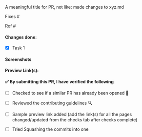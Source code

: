 
<!-- Thank you for contributing to this repository, it is much appreciated! Make sure that you follow this template strictly, Pull requests won't be merged if the template is not properly filled.
Also keep in mind that the maintainers get notifications of all events on the repository, therefore avoid unnecessary mentions when opening pull requests. Else, feel free to ask queries or for support.
-->
A meaningful title for PR, not like: made changes to xyz.md

<!--
It's always a good practice to accompany a pull request with an issue. Use either of the two mentioned below. Remove the one you are not using.
- use "Fixes" only when the pull request completely satisfies the issue
- use "Ref" only when the pull request partially satisfies the issue
-->
Fixes #

Ref #

<!-- what all has been done in this pull request -->
#### Changes done:
- [x] Task 1

<!-- Any changes which change how the site looks, or adds styling, or fixes any UI issue need to be accompanied 
with a screenshot showing the comparison between old and new -->
#### Screenshots

<!-- Preview links of all the files that have been changed/updated -->
#### Preview Link(s): 

<!-- Before creating a PR, make sure to verify the following. -->
#### ✅️ By submitting this PR, I have verified the following
<!-- put an x inside the square brackets to mark it as done -->
- [ ] Checked to see if a similar PR has already been opened 🤔️
- [ ] Reviewed the contributing guidelines 🔍️
- [ ] Sample preview link added (add the link(s) for all the pages changed/updated from the checks tab after checks complete)
- [ ] Tried Squashing the commits into one



